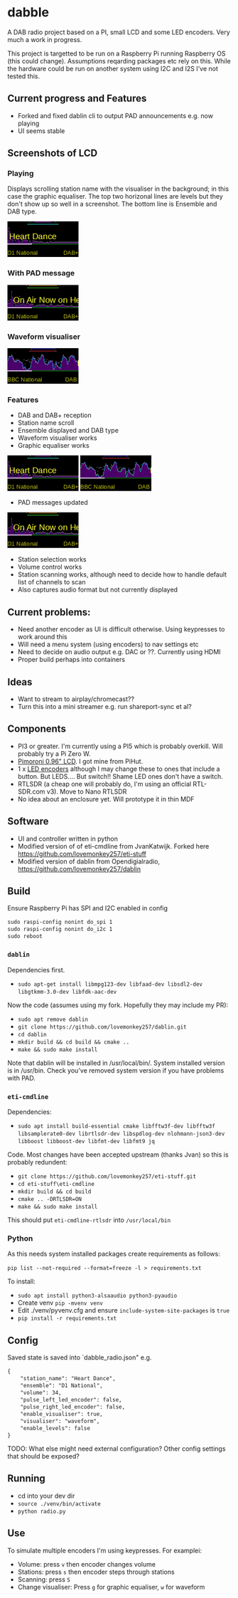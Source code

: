 # dabble
A DAB radio project based on a PI, small LCD and some LED encoders. Very much a work in progress.

This project is targetted to be run on a Raspberry Pi running Raspberry OS (this could change). Assumptions reqarding packages etc 
rely on this. While the hardware could be run on another system using I2C and I2S I've not tested this. 

## Current progress and Features
- Forked and fixed dablin cli to output PAD announcements e.g. now playing
- UI seems stable

## Screenshots of LCD
### Playing
Displays scrolling station name with the visualiser in the background; in this case the graphic equaliser. The top two horizonal lines are levels
but they don't show up so well in a screenshot. The bottom line is Ensemble and DAB type. 

![Playing](docs/playing.png)

### With PAD message

![Playing](docs/pad-msg.png)

### Waveform visualiser
![Playing](docs/waveform.png)

### Features
- DAB and DAB+ reception
- Station name scroll
- Ensemble displayed and DAB type
- Waveform visualiser works
- Graphic equaliser works

![alt text](docs/playing.png)
![alt text](docs/waveform.png)

- PAD messages updated

![alt text](docs/pad-msg.png)

- Station selection works
- Volume control works
- Station scanning works, although need to decide how to handle default list of channels to scan
- Also captures audio format but not currently displayed



## Current problems:
- Need another encoder as UI is difficult otherwise. Using keypresses to work around this
- Will need a menu system (using encoders) to nav settings etc
- Need to decide on audio output e.g. DAC or ??. Currently using HDMI
- Proper build perhaps into containers

## Ideas
- Want to stream to airplay/chromecast?? 
- Turn this into a mini streamer e.g. run shareport-sync et al?

## Components
- PI3 or greater. I'm currently using a PI5 which is probably overkill. Will probably try a Pi Zero W.
- [Pimoroni 0.96" LCD](https://shop.pimoroni.com/products/0-96-spi-colour-lcd-160x80-breakout). I got mine from PiHut.
- 1 x [LED encoders](https://shop.pimoroni.com/products/rgb-encoder-breakout) although I may change these to ones that include a button. But LEDS.... But switch!! Shame LED ones don't have a switch.
- RTLSDR (a cheap one will probably do, I'm using an official RTL-SDR.com v3). Move to Nano RTLSDR
- No idea about an enclosure yet. Will prototype it in thin MDF

## Software
- UI and controller written in python
- Modified version of of eti-cmdline from JvanKatwijk. Forked here https://github.com/lovemonkey257/eti-stuff
- Modified version of dablin from Opendigialradio, https://github.com/lovemonkey257/dablin

## Build
Ensure Raspberry Pi has SPI and I2C enabled in config

```
sudo raspi-config nonint do_spi 1
sudo raspi-config nonint do_i2c 1
sudo reboot
```

### `dablin`
Dependencies first.
- `sudo apt-get install libmpg123-dev libfaad-dev libsdl2-dev libgtkmm-3.0-dev libfdk-aac-dev`

Now the code (assumes using my fork. Hopefully they may include my PR):
- `sudo apt remove dablin`
- `git clone https://github.com/lovemonkey257/dablin.git`
- `cd dablin`
- `mkdir build && cd build && cmake ..`
- `make && sudo make install`

Note that dablin will be installed in /usr/local/bin/. System installed
version is in /usr/bin. Check you've removed system version if you have
problems with PAD.

### `eti-cmdline`
Dependencies:
- `sudo apt install build-essential cmake libfftw3f-dev libfftw3f libsamplerate0-dev librtlsdr-dev libspdlog-dev nlohmann-json3-dev libboost libboost-dev libfmt-dev libfmt9 jq`

Code. Most changes have been accepted upstream (thanks Jvan) so this is probably redundent:
- `git clone https://github.com/lovemonkey257/eti-stuff.git`
- `cd eti-stuff\eti-cmdline`
- `mkdir build && cd build`
- `cmake .. -DRTLSDR=ON`
- `make && sudo make install`

This should put `eti-cmdline-rtlsdr` into `/usr/local/bin`

### Python
As this needs system installed packages create requirements as follows:

`pip list --not-required --format=freeze -l > requirements.txt`

To install:
- `sudo apt install python3-alsaaudio python3-pyaudio`
- Create venv `pip -mvenv venv`
- Edit ./venv/pyvenv.cfg and ensure `include-system-site-packages` is `true`
- `pip install -r requirements.txt`

## Config
Saved state is saved into `dabble_radio.json" e.g.

```  
{
    "station_name": "Heart Dance",
    "ensemble": "D1 National",
    "volume": 34,
    "pulse_left_led_encoder": false,
    "pulse_right_led_encoder": false,
    "enable_visualiser": true,
    "visualiser": "waveform",
    "enable_levels": false
}
```
TODO: What else might need external configuration? Other config settings that should
be exposed?

## Running
- cd into your dev dir
- `source ./venv/bin/activate`
- `python radio.py`

## Use
To simulate multiple encoders I'm using keypresses. For examplei:

- Volume: press `v` then encoder changes volume
- Stations: press `s` then encoder steps through stations
- Scanning: press `S`
- Change visualiser: Press `g` for graphic equaliser, `w` for waveform


